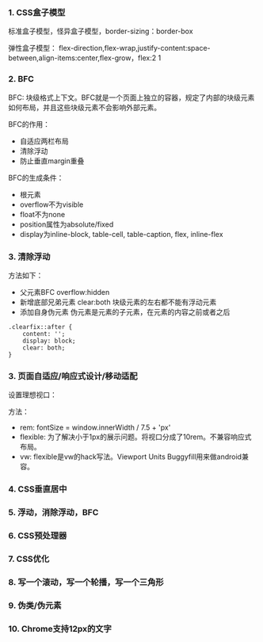 ### 1. CSS盒子模型
标准盒子模型，怪异盒子模型，border-sizing：border-box

弹性盒子模型：
flex-direction,flex-wrap,justify-content:space-between,align-items:center,flex-grow，flex:2 1

### 2. BFC
BFC: 块级格式上下文。BFC就是一个页面上独立的容器，规定了内部的块级元素如何布局，并且这些块级元素不会影响外部元素。

BFC的作用：
* 自适应两栏布局
* 清除浮动
* 防止垂直margin重叠

BFC的生成条件：
* 根元素
* overflow不为visible
* float不为none
* position属性为absolute/fixed
* display为inline-block, table-cell, table-caption, flex, inline-flex

### 3. 清除浮动
方法如下：
* 父元素BFC overflow:hidden
* 新增底部兄弟元素 clear:both 块级元素的左右都不能有浮动元素
* 添加自身伪元素 伪元素是元素的子元素，在元素的内容之前或者之后

```
.clearfix::after {
    content: '';
    display: block;
    clear: both;    
}
```
### 3. 页面自适应/响应式设计/移动适配
设置理想视口：
<meta name="viewport" content="width=device-width, initial-scale=1.0, maximum-scale=1.0, user-scalable=0">

方法：
* rem: fontSize = window.innerWidth / 7.5 + 'px'
* flexible: 为了解决小于1px的展示问题。将视口分成了10rem。不兼容响应式布局。
* vw: flexible是vw的hack写法。Viewport Units Buggyfill用来做android兼容。

### 4. CSS垂直居中

### 5. 浮动，消除浮动，BFC

### 6. CSS预处理器

### 7. CSS优化

### 8. 写一个滚动，写一个轮播，写一个三角形

### 9. 伪类/伪元素

### 10. Chrome支持12px的文字
